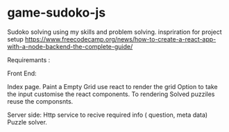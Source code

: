 # game-sudoko-js
Sudoko solving using my skills and problem solving.
inspriration for project setup
https://www.freecodecamp.org/news/how-to-create-a-react-app-with-a-node-backend-the-complete-guide/


Requiremants :

Front End:

Index page.
Paint a Empty Grid 
    use react to render the grid
Option to take the input 
    customise the react components.
To rendering Solved puzziles
    reuse the componsnts.


Server side:
Http service to recive required info ( question, meta data)
Puzzle solver.

